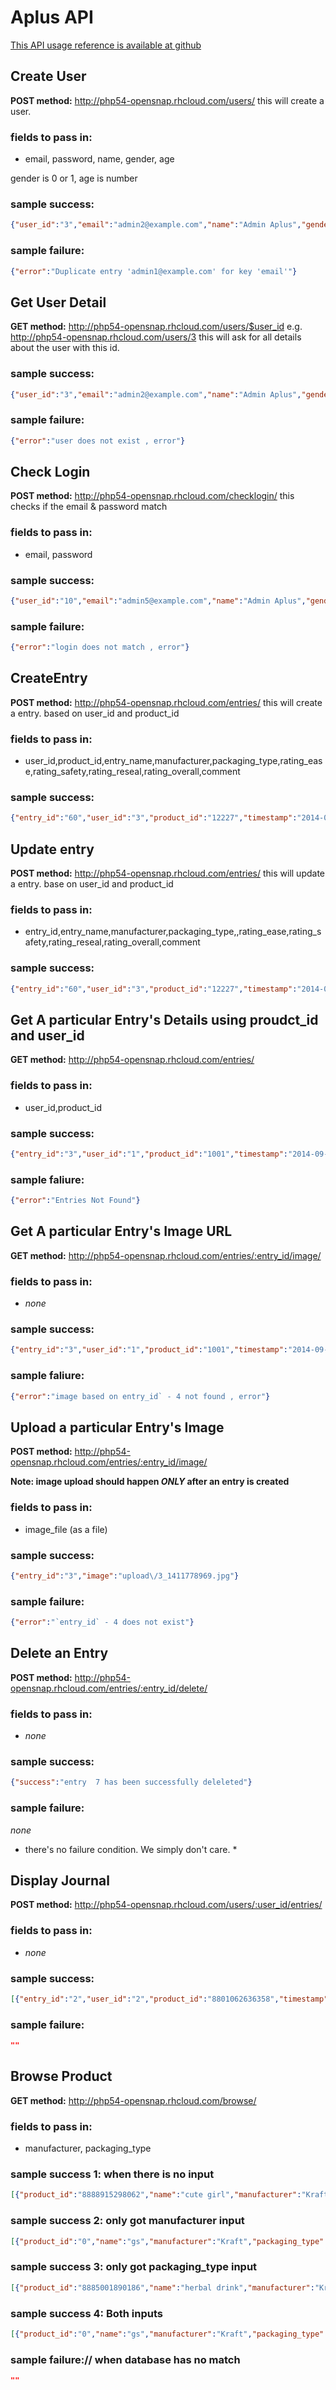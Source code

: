 Aplus API
=========
[This API usage reference is available at github](https://github.com/yuan3y/OpenSnap/blob/master/API%20Usage.md )

Create User
-----------
**POST method:** http://php54-opensnap.rhcloud.com/users/
 this will create a user.
### fields to pass in:
* email, password, name, gender, age

gender is 0 or 1, age is number

### sample success:
```json
{"user_id":"3","email":"admin2@example.com","name":"Admin Aplus","gender":"0","age":"21"}
```
### sample failure: 
```json
{"error":"Duplicate entry 'admin1@example.com' for key 'email'"}
```

Get User Detail
---------------
**GET method:** http://php54-opensnap.rhcloud.com/users/$user_id
e.g. http://php54-opensnap.rhcloud.com/users/3
 this will ask for all details about the user with this id.
### sample success:
```json
{"user_id":"3","email":"admin2@example.com","name":"Admin Aplus","gender":"0","age":"21"}
```
### sample failure:
```json
{"error":"user does not exist , error"}
```

Check Login
-----------
**POST method:** http://php54-opensnap.rhcloud.com/checklogin/
 this checks if the email & password match
### fields to pass in:
 * email, password

### sample success:
```json
{"user_id":"10","email":"admin5@example.com","name":"Admin Aplus","gender":"0","age":"25"}
```
### sample failure:
```json
{"error":"login does not match , error"}
```

CreateEntry
---------------------------
**POST method:** http://php54-opensnap.rhcloud.com/entries/
 this will create a entry.
 based on user_id and product_id
### fields to pass in:
* user_id,product_id,entry_name,manufacturer,packaging_type,rating_ease,rating_safety,rating_reseal,rating_overall,comment

### sample success:
```json
{"entry_id":"60","user_id":"3","product_id":"12227","timestamp":"2014-09-30 00:01:33","image":null,"entry_name":"product 13337","manufacturer":"nestle","packaging_type":"package type 3","rating_ease":"1","rating_safety":"2","rating_reseal":"2","rating_overall":"2","comment":"update t form website"}
```

Update entry
----------------------------------
**POST method:** http://php54-opensnap.rhcloud.com/entries/
 this will update a entry.
 base on user_id and product_id
### fields to pass in:
* entry_id,entry_name,manufacturer,packaging_type,,rating_ease,rating_safety,rating_reseal,rating_overall,comment

### sample success:
```json
{"entry_id":"60","user_id":"3","product_id":"12227","timestamp":"2014-09-30 00:01:33","image":null,"entry_name":"product 13337","manufacturer":"nestle","packaging_type":"package type 3","rating_ease":"1","rating_safety":"2","rating_reseal":"2","rating_overall":"2","comment":"update from website"}
```

Get A particular Entry's Details using proudct_id and user_id
-----------------------------------------------------------
**GET method:** http://php54-opensnap.rhcloud.com/entries/
### fields to pass in:
* user_id,product_id

### sample success:
```json
{"entry_id":"3","user_id":"1","product_id":"1001","timestamp":"2014-09-28 10:11:11","image":"upload\/3_1411913471.jpg","entry_name":"","rating_ease":"3","rating_safety":"3","rating_reseal":"3","rating_overall":"3","comment":"test null  Img Col via DBserver"}
```
### sample faliure:
```json
{"error":"Entries Not Found"}
```

Get A particular Entry's Image URL
-----------------------------------
**GET method:** http://php54-opensnap.rhcloud.com/entries/:entry_id/image/
### fields to pass in:
* *none*

### sample success:
```json
{"entry_id":"3","user_id":"1","product_id":"1001","timestamp":"2014-09-26 20:49:29","image":"upload\/3_1411778969.jpg","entry_name":"","rating_ease":"3","rating_safety":"3","rating_reseal":"3","rating_overall":"3","comment":"test null Img Col via DBserver"}
```
### sample faliure:
```json
{"error":"image based on entry_id` - 4 not found , error"}
```

Upload a particular Entry's Image
-----------------------------------
**POST method:** http://php54-opensnap.rhcloud.com/entries/:entry_id/image/

**Note: image upload should happen _ONLY_ after an entry is created**
### fields to pass in:
* image_file (as a file)

### sample success:
```json
{"entry_id":"3","image":"upload\/3_1411778969.jpg"}
```
### sample failure:
```json
{"error":"`entry_id` - 4 does not exist"}
```

Delete an Entry 
----------------------------------
**POST method:** http://php54-opensnap.rhcloud.com/entries/:entry_id/delete/
### fields to pass in:
* *none*

### sample success:
```json
{"success":"entry  7 has been successfully deleleted"}
```
### sample failure:
*none*

* there's no failure condition. We simply don't care. *


Display Journal
-----------------------------------
**POST method:** http://php54-opensnap.rhcloud.com/users/:user_id/entries/
### fields to pass in:
* *none*

### sample success:
```json
[{"entry_id":"2","user_id":"2","product_id":"8801062636358","timestamp":"2014-10-02 03:52:16","image":"upload\/2_1412236336.jpg","name":"Random Alvin","manufacturer":"Kraft","packaging_type":"Bag","rating_ease":"3","rating_safety":"4","rating_reseal":"2","rating_overall":"3","comment":"Alvin very bad!!!"},{"entry_id":"3","user_id":"2","product_id":"8851019110127","timestamp":"2014-10-02 04:22:32","image":"upload\/3_1412238152.jpg","name":"Pocky Biscuit Sticks","manufacturer":"Nestle","packaging_type":"Box","rating_ease":"5","rating_safety":"3","rating_reseal":"2","rating_overall":"3.3333333333333335","comment":"okay la...."}]
```
### sample failure:
```json
""
```

Browse Product
---------------------
**GET method:** http://php54-opensnap.rhcloud.com/browse/
### fields to pass in:
* manufacturer, packaging_type

### sample success 1: when there is no input
```json
[{"product_id":"8888915298062","name":"cute girl","manufacturer":"Kraft","packaging_type":"Bag","image":"upload\/4_1412238099.jpg","no_of_raters":"1","avg_rating":"4"},{"product_id":"8801062636358","name":"gs","manufacturer":"Kraft","packaging_type":"Bag","image":"upload\/1_1412243384.jpg","no_of_raters":"3","avg_rating":"3.3333333333333335"},{"product_id":"8851019110127","name":"Pocky Biscuit Sticks","manufacturer":"Nestle","packaging_type":"Box","image":"upload\/3_1412238152.jpg","no_of_raters":"1","avg_rating":"3"},{"product_id":"8885001890186","name":"herbal drink","manufacturer":"Kraft","packaging_type":"Bottle","image":"upload\/6_1412238270.jpg","no_of_raters":"1","avg_rating":"3"},{"product_id":"1234567890","name":"product4","manufacturer":"manufacturer00004","packaging_type":"Box","image":"","no_of_raters":"2","avg_rating":"2.5"},{"product_id":"0","name":"gs","manufacturer":"Kraft","packaging_type":"Bag","image":"","no_of_raters":"0","avg_rating":"0"},{"product_id":"123456","name":"produc1","manufacturer":"manufacturer00001","packaging_type":"Box","image":"","no_of_raters":"0","avg_rating":"0"}]
```
### sample success 2: only got manufacturer input
```json
[{"product_id":"0","name":"gs","manufacturer":"Kraft","packaging_type":"Bag","image":"","no_of_raters":"0","avg_rating":"0"},{"product_id":"8801062636358","name":"gs","manufacturer":"Kraft","packaging_type":"Bag","image":"upload\/1_1412243384.jpg","no_of_raters":"3","avg_rating":"3.3333333333333335"},{"product_id":"8885001890186","name":"herbal drink","manufacturer":"Kraft","packaging_type":"Bottle","image":"upload\/6_1412238270.jpg","no_of_raters":"1","avg_rating":"3"},{"product_id":"8888915298062","name":"cute girl","manufacturer":"Kraft","packaging_type":"Bag","image":"upload\/4_1412238099.jpg","no_of_raters":"1","avg_rating":"4"}]
```
### sample success 3: only got packaging_type input
```json
[{"product_id":"8885001890186","name":"herbal drink","manufacturer":"Kraft","packaging_type":"Bottle","image":"upload\/6_1412238270.jpg","no_of_raters":"1","avg_rating":"3"}]
```
### sample success 4: Both inputs
```json
[{"product_id":"0","name":"gs","manufacturer":"Kraft","packaging_type":"Bag","image":"","no_of_raters":"0","avg_rating":"0"},{"product_id":"8801062636358","name":"gs","manufacturer":"Kraft","packaging_type":"Bag","image":"upload\/1_1412243384.jpg","no_of_raters":"3","avg_rating":"3.3333333333333335"},{"product_id":"8888915298062","name":"cute girl","manufacturer":"Kraft","packaging_type":"Bag","image":"upload\/4_1412238099.jpg","no_of_raters":"1","avg_rating":"4"}]
```
### sample failure:// when database has no match
```json
""
```
